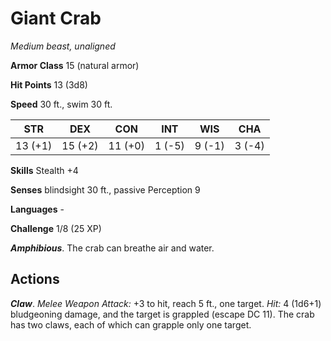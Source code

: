# Giant Crab

*Medium beast, unaligned*

**Armor Class** 15 (natural armor)

**Hit Points** 13 (3d8)

**Speed** 30 ft., swim 30 ft.

| STR     | DEX     | CON     | INT    | WIS    | CHA    |
|---------|---------|---------|--------|--------|--------|
| 13 (+1) | 15 (+2) | 11 (+0) | 1 (-5) | 9 (-1) | 3 (-4) |

**Skills** Stealth +4

**Senses** blindsight 30 ft., passive Perception 9

**Languages** -

**Challenge** 1/8 (25 XP)

***Amphibious***. The crab can breathe air and water.

## Actions

***Claw***. *Melee Weapon Attack:* +3 to hit, reach 5 ft., one target. *Hit:* 4 (1d6+1) bludgeoning damage, and the target is grappled (escape DC 11). The crab has two claws, each of which can grapple only one target.